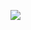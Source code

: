 ![](http://www.plantuml.com/plantuml/proxy?cache=no&src=https://raw.githubusercontent.com/oleksandrblazhko/ai-213-poyatsika/Laboratory_Work_7/2-SoftwareDesign/2.7-PlantUML/UML-ConceptClasses.puml)
